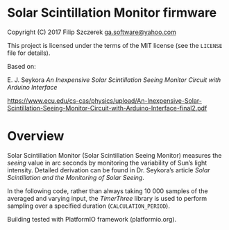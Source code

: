 # **Solar Scintillation Monitor firmware**

Copyright (C) 2017 Filip Szczerek <ga.software@yahoo.com>

This project is licensed under the terms of the MIT license (see the `LICENSE` file for details).

Based on:

  E. J. Seykora
  *An Inexpensive Solar Scintillation Seeing Monitor Circuit with Arduino Interface*

  https://www.ecu.edu/cs-cas/physics/upload/An-Inexpensive-Solar-Scintillation-Seeing-Monitor-Circuit-with-Arduino-Interface-final2.pdf


# Overview

Solar Scintillation Monitor (Solar Scintillation Seeing Monitor) measures the *seeing* value in arc seconds by monitoring the variability of Sun’s light intensity. Detailed derivation can be found in Dr. Seykora’s article *Solar Scintillation and the Monitoring of Solar Seeing*.

In the following code, rather than always taking 10 000 samples of the averaged and varying input, the *TimerThree* library is used to perform sampling over a specified duration (`CALCULATION_PERIOD`).

Building tested with PlatformIO framework (platformio.org).
